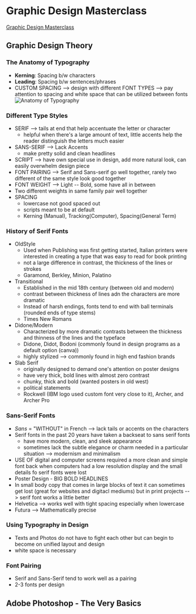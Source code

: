 # Graphic Design Masterclass

[Graphic Design Masterclass](https://www.udemy.com/course/graphic-design-masterclass-everything-you-need-to-know/learn/lecture/16503232?start=15#overview)

## Graphic Design Theory

### The Anatomy of Typography

- **Kerning**: Spacing b/w characters
- **Leading**: Spacing b/w sentences/phrases
- CUSTOM SPACING --> design with different FONT TYPES --> pay attention to spacing and white space that can be utilized between fonts ![Anatomy of Typography](assets/TheAnatomyofTypography-Poster.jpg)

### Different Type Styles

- SERIF --> tails at end that help accentuate the letter or character
  - helpful when there's a large amount of text, little accents help the reader distinguish the letters much easier
- SANS-SERIF --> Lack Accents
  - make pretty solid and clean headlines
- SCRIPT --> have own special use in design, add more natural look, can easily overwhelm design piece
- FONT PAIRING --> Serif and Sans-serif go well together, rarely two different of the same style look good together
- FONT WEIGHT --> Light -- Bold, some have all in between
- Two different weights in same family pair well together
- SPACING
  - lowercase not good spaced out
  - scripts meant to be at default
  - Kerning (Manual), Tracking(Computer), Spacing(General Term)

### History of Serif Fonts

- OldStyle
  - Used when Publishing was first getting started, Italian printers were interested in creating a type that was easy to read for book printing
  - not a large difference in contrast, the thickness of the lines or strokes
  - Garamond, Berkley, Minion, Palatino
- Transitional
  - Established in the mid 18th century (between old and modern)
  - contrast between thickness of lines adn the characters are more dramatic
  - Instead of harsh endings, fonts tend to end with ball terminals (rounded ends of type stems)
  - Times New Romans
- Didone/Modern
  - Characterized by more dramatic contrasts between the thickness and thinness of the lines and the typeface
  - Didone, Didot, Bodoni (commonly found in design programs as a default option (canva))
  - highly stylized --> commonly found in high end fashion brands
- Slab Serif
  - originally designed to demand one's attention on poster designs
  - have very thick, bold lines with almost zero contrast
  - chunky, thick and bold (wanted posters in old west)
  - political statements
  - Rockwell (IBM logo used custom font very close to it), Archer, and Archer Pro

### Sans-Serif Fonts

- _Sans_ = "WITHOUT" in French --> lack tails or accents on the characters
- Serif fonts in the past 20 years have taken a backseat to sans serif fonts
  - have more modern, clean, and sleek appearance
  - sometimes lack the subtle elegance or charm needed in a particular situation --> modernism and minimalism
- USE OF digital and computer screens required a more clean and simple font back when computers had a low resolution display and the small details fo serif fonts were lost
- Poster Design - BIG BOLD HEADLINES
- In small body copy that comes in large blocks of text it can sometimes get lost (great for websites and digitacl mediums) but in print projects --> serif font works a little better
- Helvetica --> works well with tight spacing especially when lowercase
- Futura --> Mathematically precise

### Using Typography in Design

- Texts and Photos do not have to fight each other but can begin to become on unified layout and design
- white space is necessary

### Font Pairing

- Serif and Sans-Serif tend to work well as a pairing
- 2-3 fonts per design

## Adobe Photoshop - The Very Basics
